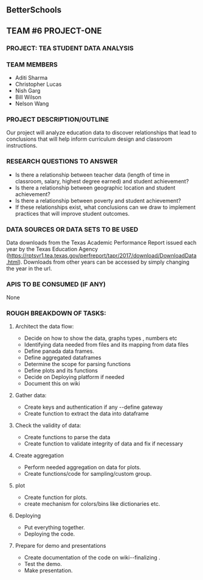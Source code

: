 ## BetterSchools

## TEAM #6 PROJECT-ONE

### PROJECT: TEA STUDENT DATA ANALYSIS

### TEAM MEMBERS

* Aditi Sharma
* Christopher Lucas
* Nish Garg
* Bill Wilson
* Nelson Wang

### PROJECT DESCRIPTION/OUTLINE
Our project will analyze education data to discover relationships that lead to conclusions that will help inform curriculum design and classroom instructions.

### RESEARCH QUESTIONS TO ANSWER
* Is there a relationship between teacher data (length of time in classroom, salary, highest degree earned) and student achievement?
* Is there a relationship between geographic location and student achievement?
* Is there a relationship between poverty and student achievement?
* If these relationships exist, what conclusions can we draw to implement practices that will improve student outcomes.

### DATA SOURCES OR DATA SETS TO BE USED
Data downloads from the Texas Academic Performance Report issued each year by the Texas Education Agency (https://rptsvr1.tea.texas.gov/perfreport/tapr/2017/download/DownloadData.html). Downloads from other years can be accessed by simply changing the year in the url.

### APIS TO BE CONSUMED (IF ANY)
None

### ROUGH BREAKDOWN OF TASKS:
1. Architect the data flow:
	* Decide on how to show the data, graphs types , numbers etc
 	* Identifying data needed from files and its mapping from data files
  	* Define panada data frames.
	* Define aggregated dataframes
	* Determine the scope for parsing functions
	* Define plots and its functions
	* Decide on Deploying platform if needed
	* Document this on wiki

2. Gather data: 
	  * Create keys and authentication if any --define gateway
	  * Create function to extract the data into dataframe

3. Check the validity of data:
	  * Create functions to parse the data
	  * Create function to validate integrity of data and fix if necessary

4. Create aggregation
	  * Perform needed aggregation on data for plots.
	  * Create functions/code for sampling/custom group.
   
5. plot
	  * Create function for plots.
	  * create mechanism for colors/bins like dictionaries etc.
	
6. Deploying 
	  * Put everything together.
	  * Deploying the code.

7. Prepare for demo and presentations
	  * Create documentation of the code on wiki--finalizing .
	  * Test the demo.
	  * Make presentation. 
	
	
